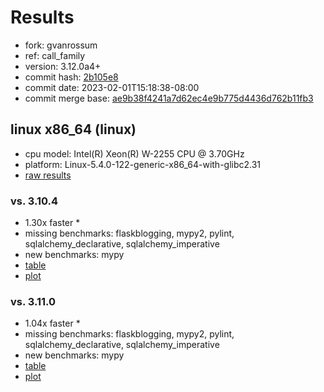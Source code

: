 # Results

- fork: gvanrossum
- ref: call_family
- version: 3.12.0a4+
- commit hash: [2b105e8](https://github.com/gvanrossum/cpython/commit/2b105e8)
- commit date: 2023-02-01T15:18:38-08:00
- commit merge base: [ae9b38f4241a7d62ec4e9b775d4436d762b11fb3](https://github.com/gvanrossum/cpython/commit/ae9b38f4241a7d62ec4e9b775d4436d762b11fb3)

## linux x86_64 (linux)

- cpu model: Intel(R) Xeon(R) W-2255 CPU @ 3.70GHz
- platform: Linux-5.4.0-122-generic-x86_64-with-glibc2.31
- [raw results](bm-20230201-linux-x86_64-gvanrossum-call_family-3.12.0a4%2B-2b105e8.json)

### vs. 3.10.4

- 1.30x faster \*
- missing benchmarks: flaskblogging, mypy2, pylint, sqlalchemy_declarative, sqlalchemy_imperative
- new benchmarks: mypy
- [table](bm-20230201-linux-x86_64-gvanrossum-call_family-3.12.0a4%2B-2b105e8-vs-3.10.4.md)
- [plot](bm-20230201-linux-x86_64-gvanrossum-call_family-3.12.0a4%2B-2b105e8-vs-3.10.4.png)

### vs. 3.11.0

- 1.04x faster \*
- missing benchmarks: flaskblogging, mypy2, pylint, sqlalchemy_declarative, sqlalchemy_imperative
- new benchmarks: mypy
- [table](bm-20230201-linux-x86_64-gvanrossum-call_family-3.12.0a4%2B-2b105e8-vs-3.11.0.md)
- [plot](bm-20230201-linux-x86_64-gvanrossum-call_family-3.12.0a4%2B-2b105e8-vs-3.11.0.png)

